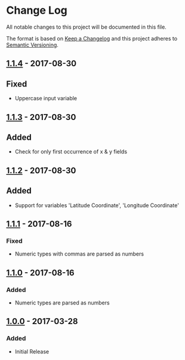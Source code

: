 # Change Log
All notable changes to this project will be documented in this file.

The format is based on [Keep a Changelog](http://keepachangelog.com/)
and this project adheres to [Semantic Versioning](http://semver.org/).

## [1.1.4] - 2017-08-30
## Fixed
* Uppercase input variable

## [1.1.3] - 2017-08-30
## Added
* Check for only first occurrence of x & y fields

## [1.1.2] - 2017-08-30
## Added
* Support for variables 'Latitude Coordinate', 'Longitude Coordinate'

## [1.1.1] - 2017-08-16
### Fixed
* Numeric types with commas are parsed as numbers


## [1.1.0] - 2017-08-16
### Added
* Numeric types are parsed as numbers

## [1.0.0] - 2017-03-28
### Added
* Initial Release

[1.1.4]: https://github.com/koopjs/koop-provider-google-sheets/compare/v1.1.3..v1.1.4
[1.1.3]: https://github.com/koopjs/koop-provider-google-sheets/compare/v1.1.2..v1.1.3
[1.1.2]: https://github.com/koopjs/koop-provider-google-sheets/compare/v1.1.1..v1.1.2
[1.1.1]: https://github.com/koopjs/koop-provider-google-sheets/compare/v1.1.0..v1.1.1
[1.1.0]: https://github.com/koopjs/koop-provider-google-sheets/compare/v1.0.0..v1.1.0
[1.0.0]: https://github.com/koopjs/koop-provider-google-sheets/tags/v1.0.0
